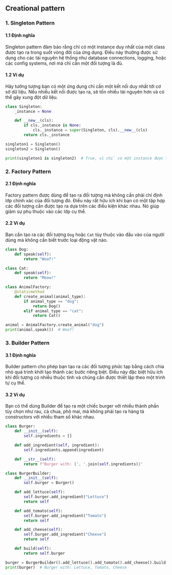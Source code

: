 ## Creational pattern

### 1. Singleton Pattern
#### 1.1 Định nghĩa
Singleton pattern đảm bảo rằng chỉ có một instance duy nhất của một class được tạo ra trong suốt vòng đời của ứng dụng. Điều này thường được sử dụng cho các tài nguyên hệ thống như database connections, logging, hoặc các config systems, nơi mà chỉ cần một đối tượng là đủ.
#### 1.2 Ví dụ
Hãy tưởng tượng bạn có một ứng dụng chỉ cần một kết nối duy nhất tới cơ sở dữ liệu. Nếu nhiều kết nối được tạo ra, sẽ tốn nhiều tài nguyên hơn và có thể gây xung đột dữ liệu.
```python
class Singleton:
    _instance = None

    def __new__(cls):
        if cls._instance is None:
            cls._instance = super(Singleton, cls).__new__(cls)
        return cls._instance

singleton1 = Singleton()
singleton2 = Singleton()

print(singleton1 is singleton2)  # True, vì chỉ có một instance được tạo ra

```
### 2. Factory Pattern
#### 2.1 Định nghĩa
Factory pattern được dùng để tạo ra đối tượng mà không cần phải chỉ định lớp chính xác của đối tượng đó. Điều này rất hữu ích khi bạn có một tập hợp các đối tượng cần được tạo ra dựa trên các điều kiện khác nhau. Nó giúp giảm sự phụ thuộc vào các lớp cụ thể.
#### 2.2 Ví dụ
Bạn cần tạo ra các đối tượng `Dog` hoặc `Cat` tùy thuộc vào đầu vào của người dùng mà không cần biết trước loại động vật nào.
```python
class Dog:
    def speak(self):
        return "Woof!"

class Cat:
    def speak(self):
        return "Meow!"

class AnimalFactory:
    @staticmethod
    def create_animal(animal_type):
        if animal_type == "dog":
            return Dog()
        elif animal_type == "cat":
            return Cat()

animal = AnimalFactory.create_animal("dog")
print(animal.speak())  # Woof!

```
### 3. Builder Pattern
#### 3.1 Định nghĩa
Builder pattern cho phép bạn tạo ra các đối tượng phức tạp bằng cách chia nhỏ quá trình khởi tạo thành các bước riêng biệt. Điều này đặc biệt hữu ích khi đối tượng có nhiều thuộc tính và chúng cần được thiết lập theo một trình tự cụ thể.

#### 3.2 Ví dụ
Bạn có thể dùng Builder để tạo ra một chiếc burger với nhiều thành phần tùy chọn như rau, cà chua, phô mai, mà không phải tạo ra hàng tá constructors với nhiều tham số khác nhau.
```python
class Burger:
    def __init__(self):
        self.ingredients = []

    def add_ingredient(self, ingredient):
        self.ingredients.append(ingredient)

    def __str__(self):
        return f"Burger with: {', '.join(self.ingredients)}"

class BurgerBuilder:
    def __init__(self):
        self.burger = Burger()

    def add_lettuce(self):
        self.burger.add_ingredient("Lettuce")
        return self

    def add_tomato(self):
        self.burger.add_ingredient("Tomato")
        return self

    def add_cheese(self):
        self.burger.add_ingredient("Cheese")
        return self

    def build(self):
        return self.burger

burger = BurgerBuilder().add_lettuce().add_tomato().add_cheese().build()
print(burger)  # Burger with: Lettuce, Tomato, Cheese

```